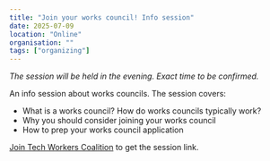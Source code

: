 ```yaml
---
title: "Join your works council! Info session"
date: 2025-07-09
location: "Online"
organisation: ""
tags: ["organizing"]
---
```


*The session will be held in the evening. Exact time to be confirmed.*

An info session about works councils. The session covers:

* What is a works council? How do works councils typically work?
* Why you should consider joining your works council
* How to prep your works council application

[Join Tech Workers Coalition](/en/join) to get the session link.